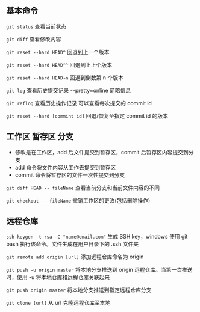 ## 基本命令
` git status ` 查看当前状态
  
` git diff ` 查看修改内容
  
` git reset --hard HEAD^ ` 回退到上一个版本
  
` git reset --hard HEAD^^ ` 回退到上上个版本
  
` git reset --hard HEAD~n ` 回退到倒数第 n 个版本
  
` git log ` 查看历史提交记录 --pretty=online 简略信息
  
` git reflog ` 查看历史操作记录 可以查看每次提交的 commit id
  
` git reset --hard [commint id] ` 回退/恢复至指定 commit id 的版本
  
  
## 工作区 暂存区 分支

* 修改是在工作区，add 后文件提交到暂存区，commit 后暂存区内容提交到分支
* add 命令将文件内容从工作去提交到暂存区
* commit 命令将暂存区的文件一次性提交到分支
  
` git diff HEAD -- fileName ` 查看当前分支和当前文件内容的不同
  
` git checkout -- fileName ` 撤销工作区的更改(包括删除操作)
  
  
## 远程仓库
  
` ssh-keygen -t rsa -C "name@email.com" ` 生成 SSH key，windows 使用 git bash 执行该命令。文件生成在用户目录下的 .ssh 文件夹
  
` git remote add origin [url] ` 添加远程仓库命名为 origin 
  
` git push -u origin master ` 将本地分支推送到 origin 远程仓库。当第一次推送时，使用 -u 将本地仓库和远程仓库关联起来
  
` git push origin master ` 将本地分支推送到指定远程仓库分支 
  
` git clone [url] ` 从 url 克隆远程仓库至本地